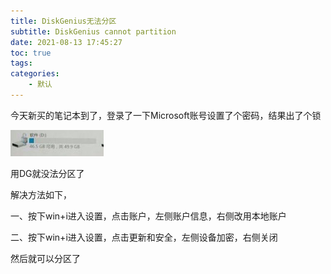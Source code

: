 ```yaml
---
title: DiskGenius无法分区
subtitle: DiskGenius cannot partition
date: 2021-08-13 17:45:27
toc: true
tags: 
categories: 
    - 默认
---
```


今天新买的笔记本到了，登录了一下Microsoft账号设置了个密码，结果出了个锁

![img](https://raw.githubusercontent.com/eric-gitta-moore/eric-gitta-moore.github.io/main/static/images/20210813174116155.png)

用DG就没法分区了

解决方法如下，

 一、按下win+i进入设置，点击账户，左侧账户信息，右侧改用本地账户

二、按下win+i进入设置，点击更新和安全，左侧设备加密，右侧关闭

然后就可以分区了
